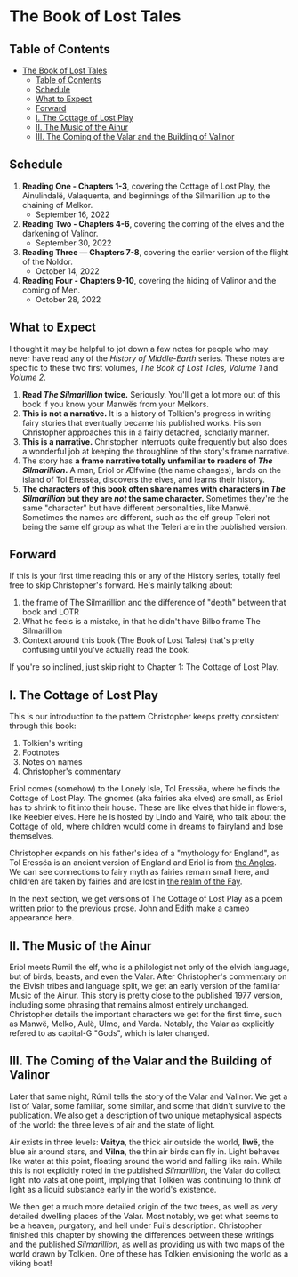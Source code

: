 # The Book of Lost Tales

## Table of Contents
- [The Book of Lost Tales](#the-book-of-lost-tales)
  - [Table of Contents](#table-of-contents)
  - [Schedule](#schedule)
  - [What to Expect](#what-to-expect)
  - [Forward](#forward)
  - [I. The Cottage of Lost Play](#i-the-cottage-of-lost-play)
  - [II. The Music of the Ainur](#ii-the-music-of-the-ainur)
  - [III. The Coming of the Valar and the Building of Valinor](#iii-the-coming-of-the-valar-and-the-building-of-valinor)

## Schedule

1. **Reading One - Chapters 1-3**, covering the Cottage of Lost Play, the Ainulindalë, Valaquenta, and beginnings of the Silmarillion up to the chaining of Melkor.
    * September 16, 2022
2. **Reading Two - Chapters 4-6**, covering the coming of the elves and the darkening of Valinor. 
    * September 30, 2022
3. **Reading Three — Chapters 7-8**, covering the earlier version of the flight of the Noldor.
    * October 14, 2022
4. **Reading Four - Chapters 9-10**, covering the hiding of Valinor and the coming of Men.
    * October 28, 2022

## What to Expect

I thought it may be helpful to jot down a few notes for people who may never have read any of the _History of Middle-Earth_ series. These notes are specific to these two first volumes, _The Book of Lost Tales, Volume 1_ and _Volume 2_. 

1. **Read _The Silmarillion_ twice.** Seriously. You'll get a lot more out of this book if you know your Manwës from your Melkors. 
2. **This is not a narrative.** It is a history of Tolkien's progress in writing fairy stories that eventually became his published works. His son Christopher approaches this in a fairly detached, scholarly manner. 
3. **This is a narrative.** Christopher interrupts quite frequently but also does a wonderful job at keeping the throughline of the story's frame narrative. 
4. The story has **a frame narrative totally unfamiliar to readers of _The Silmarillion_.** A man, Eriol or Ælfwine (the name changes), lands on the island of Tol Eressëa, discovers the elves, and learns their history. 
5. **The characters of this book often share names with characters in _The Silmarillion_ but they are _not_ the same character.** Sometimes they're the same "character" but have different personalities, like Manwë. Sometimes the names are different, such as the elf group Teleri not being the same elf group as what the Teleri are in the published version. 

## Forward
If this is your first time reading this or any of the History series, totally feel free to skip Christopher's forward. He's mainly talking about:

1. the frame of The Silmarillion and the difference of "depth" between that book and LOTR
2. What he feels is a mistake, in that he didn't have Bilbo frame The Silmarillion
3. Context around this book (The Book of Lost Tales) that's pretty confusing until you've actually read the book.

If you're so inclined, just skip right to Chapter 1: The Cottage of Lost Play. 

## I. The Cottage of Lost Play
This is our introduction to the pattern Christopher keeps pretty consistent through this book:
1. Tolkien's writing
2. Footnotes
3. Notes on names
4. Christopher's commentary

Eriol comes (somehow) to the Lonely Isle, Tol Eressëa, where he finds the Cottage of Lost Play. The gnomes (aka fairies aka elves) are small, as Eriol has to shrink to fit into their house. These are like elves that hide in flowers, like Keebler elves. Here he is hosted by Lindo and Vairë, who talk about the Cottage of old, where children would come in dreams to fairyland and lose themselves. 

Christopher expands on his father's idea of a "mythology for England", as Tol Eressëa is an ancient version of England and Eriol is from [the Angles](https://en.wikipedia.org/wiki/Angles). We can see connections to fairy myth as fairies remain small here, and children are taken by fairies and are lost in [the realm of the Fay](https://en.wikipedia.org/wiki/Fairyland). 

In the next section, we get versions of The Cottage of Lost Play as a poem written prior to the previous prose. John and Edith make a cameo appearance here.

## II. The Music of the Ainur
Eriol meets Rúmil the elf, who is a philologist not only of the elvish language, but of birds, beasts, and even the Valar. After Christopher's commentary on the Elvish tribes and language split, we get an early version of the familiar Music of the Ainur. This story is pretty close to the published 1977 version, including some phrasing that remains almost entirely unchanged. Christopher details the important characters we get for the first time, such as Manwë, Melko, Aulë, Ulmo, and Varda. Notably, the Valar as explicitly refered to as capital-G "Gods", which is later changed. 

## III. The Coming of the Valar and the Building of Valinor 
Later that same night, Rúmil tells the story of the Valar and Valinor. We get a list of Valar, some familiar, some similar, and some that didn't survive to the publication. We also get a description of two unique metaphysical aspects of the world: the three levels of air and the state of light. 

Air exists in three levels: **Vaitya**, the thick air outside the world, **Ilwë**, the blue air around stars, and **Vilna**, the thin air birds can fly in. Light behaves like water at this point, floating around the world and falling like rain. While this is not explicitly noted in the published _Silmarillion_, the Valar do collect light into vats at one point, implying that Tolkien was continuing to think of light as a liquid substance early in the world's existence.  

We then get a much more detailed origin of the two trees, as well as very detailed dwelling places of the Valar. Most notably, we get what seems to be a heaven, purgatory, and hell under Fui's description. Christopher finished this chapter by showing the differences between these writings and the published _Silmarillion_, as well as providing us with two maps of the world drawn by Tolkien. One of these has Tolkien envisioning the world as a viking boat! 